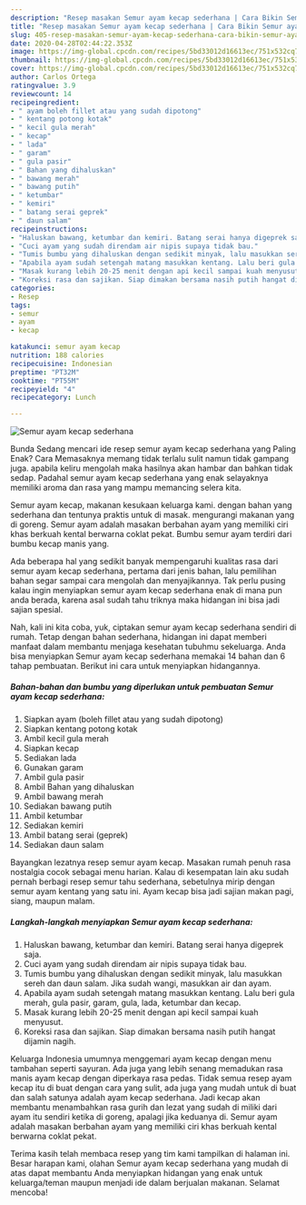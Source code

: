 ```yaml
---
description: "Resep masakan Semur ayam kecap sederhana | Cara Bikin Semur ayam kecap sederhana Yang Enak Banget"
title: "Resep masakan Semur ayam kecap sederhana | Cara Bikin Semur ayam kecap sederhana Yang Enak Banget"
slug: 405-resep-masakan-semur-ayam-kecap-sederhana-cara-bikin-semur-ayam-kecap-sederhana-yang-enak-banget
date: 2020-04-28T02:44:22.353Z
image: https://img-global.cpcdn.com/recipes/5bd33012d16613ec/751x532cq70/semur-ayam-kecap-sederhana-foto-resep-utama.jpg
thumbnail: https://img-global.cpcdn.com/recipes/5bd33012d16613ec/751x532cq70/semur-ayam-kecap-sederhana-foto-resep-utama.jpg
cover: https://img-global.cpcdn.com/recipes/5bd33012d16613ec/751x532cq70/semur-ayam-kecap-sederhana-foto-resep-utama.jpg
author: Carlos Ortega
ratingvalue: 3.9
reviewcount: 14
recipeingredient:
- " ayam boleh fillet atau yang sudah dipotong"
- " kentang potong kotak"
- " kecil gula merah"
- " kecap"
- " lada"
- " garam"
- " gula pasir"
- " Bahan yang dihaluskan"
- " bawang merah"
- " bawang putih"
- " ketumbar"
- " kemiri"
- " batang serai geprek"
- " daun salam"
recipeinstructions:
- "Haluskan bawang, ketumbar dan kemiri. Batang serai hanya digeprek saja."
- "Cuci ayam yang sudah direndam air nipis supaya tidak bau."
- "Tumis bumbu yang dihaluskan dengan sedikit minyak, lalu masukkan sereh dan daun salam. Jika sudah wangi, masukkan air dan ayam."
- "Apabila ayam sudah setengah matang masukkan kentang. Lalu beri gula merah, gula pasir, garam, gula, lada, ketumbar dan kecap."
- "Masak kurang lebih 20-25 menit dengan api kecil sampai kuah menyusut."
- "Koreksi rasa dan sajikan. Siap dimakan bersama nasih putih hangat dijamin nagih."
categories:
- Resep
tags:
- semur
- ayam
- kecap

katakunci: semur ayam kecap 
nutrition: 188 calories
recipecuisine: Indonesian
preptime: "PT32M"
cooktime: "PT55M"
recipeyield: "4"
recipecategory: Lunch

---
```



![Semur ayam kecap sederhana](https://img-global.cpcdn.com/recipes/5bd33012d16613ec/751x532cq70/semur-ayam-kecap-sederhana-foto-resep-utama.jpg)

Bunda Sedang mencari ide resep semur ayam kecap sederhana yang Paling Enak? Cara Memasaknya memang tidak terlalu sulit namun tidak gampang juga. apabila keliru mengolah maka hasilnya akan hambar dan bahkan tidak sedap. Padahal semur ayam kecap sederhana yang enak selayaknya memiliki aroma dan rasa yang mampu memancing selera kita.

Semur ayam kecap, makanan kesukaan keluarga kami. dengan bahan yang sederhana dan tentunya praktis untuk di masak. mengurangi makanan yang di goreng. Semur ayam adalah masakan berbahan ayam yang memiliki ciri khas berkuah kental berwarna coklat pekat. Bumbu semur ayam terdiri dari bumbu kecap manis yang.

Ada beberapa hal yang sedikit banyak mempengaruhi kualitas rasa dari semur ayam kecap sederhana, pertama dari jenis bahan, lalu pemilihan bahan segar sampai cara mengolah dan menyajikannya. Tak perlu pusing kalau ingin menyiapkan semur ayam kecap sederhana enak di mana pun anda berada, karena asal sudah tahu triknya maka hidangan ini bisa jadi sajian spesial.


Nah, kali ini kita coba, yuk, ciptakan semur ayam kecap sederhana sendiri di rumah. Tetap dengan bahan sederhana, hidangan ini dapat memberi manfaat dalam membantu menjaga kesehatan tubuhmu sekeluarga. Anda bisa menyiapkan Semur ayam kecap sederhana memakai 14 bahan dan 6 tahap pembuatan. Berikut ini cara untuk menyiapkan hidangannya.

<!--inarticleads1-->

##### Bahan-bahan dan bumbu yang diperlukan untuk pembuatan Semur ayam kecap sederhana:

1. Siapkan  ayam (boleh fillet atau yang sudah dipotong)
1. Siapkan  kentang potong kotak
1. Ambil  kecil gula merah
1. Siapkan  kecap
1. Sediakan  lada
1. Gunakan  garam
1. Ambil  gula pasir
1. Ambil  Bahan yang dihaluskan
1. Ambil  bawang merah
1. Sediakan  bawang putih
1. Ambil  ketumbar
1. Sediakan  kemiri
1. Ambil  batang serai (geprek)
1. Sediakan  daun salam


Bayangkan lezatnya resep semur ayam kecap. Masakan rumah penuh rasa nostalgia cocok sebagai menu harian. Kalau di kesempatan lain aku sudah pernah berbagi resep semur tahu sederhana, sebetulnya mirip dengan semur ayam kentang yang satu ini. Ayam kecap bisa jadi sajian makan pagi, siang, maupun malam. 

<!--inarticleads2-->

##### Langkah-langkah menyiapkan Semur ayam kecap sederhana:

1. Haluskan bawang, ketumbar dan kemiri. Batang serai hanya digeprek saja.
1. Cuci ayam yang sudah direndam air nipis supaya tidak bau.
1. Tumis bumbu yang dihaluskan dengan sedikit minyak, lalu masukkan sereh dan daun salam. Jika sudah wangi, masukkan air dan ayam.
1. Apabila ayam sudah setengah matang masukkan kentang. Lalu beri gula merah, gula pasir, garam, gula, lada, ketumbar dan kecap.
1. Masak kurang lebih 20-25 menit dengan api kecil sampai kuah menyusut.
1. Koreksi rasa dan sajikan. Siap dimakan bersama nasih putih hangat dijamin nagih.


Keluarga Indonesia umumnya menggemari ayam kecap dengan menu tambahan seperti sayuran. Ada juga yang lebih senang memadukan rasa manis ayam kecap dengan diperkaya rasa pedas. Tidak semua resep ayam kecap itu di buat dengan cara yang sulit, ada juga yang mudah untuk di buat dan salah satunya adalah ayam kecap sederhana. Jadi kecap akan membantu menambahkan rasa gurih dan lezat yang sudah di miliki dari ayam itu sendiri ketika di goreng, apalagi jika keduanya di. Semur ayam adalah masakan berbahan ayam yang memiliki ciri khas berkuah kental berwarna coklat pekat. 

Terima kasih telah membaca resep yang tim kami tampilkan di halaman ini. Besar harapan kami, olahan Semur ayam kecap sederhana yang mudah di atas dapat membantu Anda menyiapkan hidangan yang enak untuk keluarga/teman maupun menjadi ide dalam berjualan makanan. Selamat mencoba!
